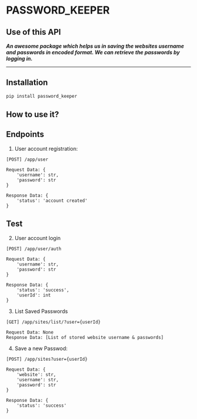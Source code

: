 # PASSWORD_KEEPER

## Use of this API

*__An awesome package which helps us in saving the websites username and passwords in encoded format. 
We can retrieve the passwords by logging in.__*

---

## Installation
``` bash
pip install password_keeper
``` 

## How to use it?

## Endpoints

1. User account registration:

```
[POST] /app/user

Request Data: {
    'username': str,
    'password': str
}

Response Data: {
    'status': 'account created'
}

```

## Test


2. User account login

```
[POST] /app/user/auth

Request Data: {
    'username': str,
    'password': str
}

Response Data: {
    'status': 'success',
    'userId': int
}

```

3. List Saved Passwords

```
[GET] /app/sites/list/?user={userId}

Request Data: None
Response Data: [List of stored website username & passwords]

```

4. Save a new Passwod:

```
[POST] /app/sites?user={userId}

Request Data: {
    'website': str,
    'username': str,
    'password': str
}

Response Data: {
    'status': 'success'
}


```